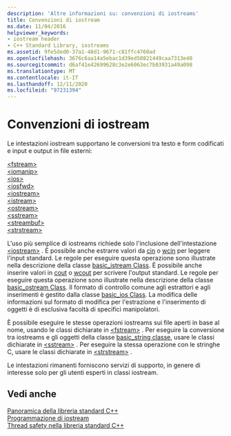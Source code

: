 ```yaml
---
description: 'Altre informazioni su: convenzioni di iostreams'
title: Convenzioni di iostream
ms.date: 11/04/2016
helpviewer_keywords:
- iostream header
- C++ Standard Library, iostreams
ms.assetid: 9fe5ded0-37a1-48d1-9671-c81ffc4760ad
ms.openlocfilehash: 3676c6aa14a5ebac1d39ed50821449caa7313e40
ms.sourcegitcommit: d6af41e42699628c3e2e6063ec7b03931a49a098
ms.translationtype: MT
ms.contentlocale: it-IT
ms.lasthandoff: 12/11/2020
ms.locfileid: "97231394"
---
```

# <a name="iostreams-conventions"></a>Convenzioni di iostream

Le intestazioni iostream supportano le conversioni tra testo e form codificati e input e output in file esterni:

[\<fstream>](../standard-library/fstream.md)\
[\<iomanip>](../standard-library/iomanip.md)\
[\<ios>](../standard-library/ios.md)\
[\<iosfwd>](../standard-library/iosfwd.md)\
[\<iostream>](../standard-library/iostream.md)\
[\<istream>](../standard-library/istream.md)\
[\<ostream>](../standard-library/ostream.md)\
[\<sstream>](../standard-library/sstream.md)\
[\<streambuf>](../standard-library/streambuf.md)\
[\<strstream>](../standard-library/strstream.md)

L'uso più semplice di iostreams richiede solo l'inclusione dell'intestazione [\<iostream>](../standard-library/iostream.md) . È possibile anche estrarre valori da [cin](../standard-library/iostream.md#cin) o [wcin](../standard-library/iostream.md#wcin) per leggere l'input standard. Le regole per eseguire questa operazione sono illustrate nella descrizione della classe [basic_istream Class](../standard-library/basic-istream-class.md). È possibile anche inserire valori in [cout](../standard-library/iostream.md#cout) o [wcout](../standard-library/iostream.md#wcout) per scrivere l'output standard. Le regole per eseguire questa operazione sono illustrate nella descrizione della classe [basic_ostream Class](../standard-library/basic-ostream-class.md). Il formato di controllo comune agli estrattori e agli inserimenti è gestito dalla classe [basic_ios Class](../standard-library/basic-ios-class.md). La modifica delle informazioni sul formato di modifica per l'estrazione e l'inserimento di oggetti è di esclusiva facoltà di specifici manipolatori.

È possibile eseguire le stesse operazioni iostreams sui file aperti in base al nome, usando le classi dichiarate in [\<fstream>](../standard-library/fstream.md) . Per eseguire la conversione tra iostreams e gli oggetti della classe [basic_string classe](../standard-library/basic-string-class.md), usare le classi dichiarate in [\<sstream>](../standard-library/sstream.md) . Per eseguire la stessa operazione con le stringhe C, usare le classi dichiarate in [\<strstream>](../standard-library/strstream.md) .

Le intestazioni rimanenti forniscono servizi di supporto, in genere di interesse solo per gli utenti esperti in classi iostream.

## <a name="see-also"></a>Vedi anche

[Panoramica della libreria standard C++](../standard-library/cpp-standard-library-overview.md)\
[Programmazione di iostream](../standard-library/iostream-programming.md)\
[Thread safety nella libreria standard C++](../standard-library/thread-safety-in-the-cpp-standard-library.md)
